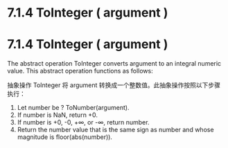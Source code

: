# 7.1.4 ToInteger ( argument )

# 7.1.4 ToInteger ( argument )

The abstract operation ToInteger converts argument to an integral numeric value. This abstract operation functions as follows:

抽象操作 ToInteger 将 argument 转换成一个整数值。此抽象操作按照以下步骤执行：

1.  Let number be ? ToNumber(argument).
2.  If number is NaN, return +0.
3.  If number is +0, -0, +∞, or -∞, return number.
4.  Return the number value that is the same sign as number and whose magnitude is floor(abs(number)).
